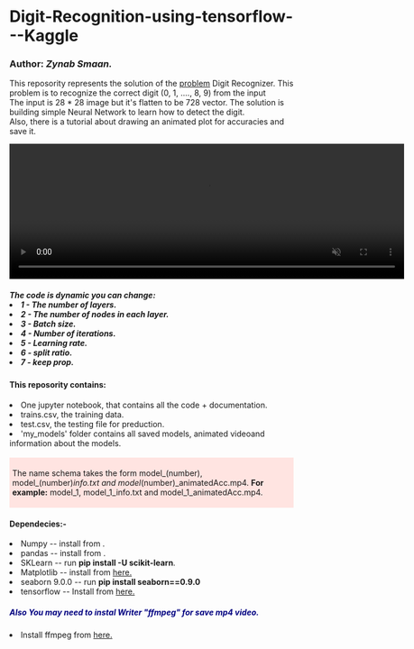 # Digit-Recognition-using-tensorflow---Kaggle

<h3>Author: <i>Zynab Smaan.</i></h3>

<p>This reposority represents the solution of the  
<a href='https://www.kaggle.com/c/digit-recognizer'>problem</a> Digit Recognizer.
This problem is to recognize the correct digit (0, 1, ...., 8, 9) from the input <br>
The input is 28 * 28 image but it's flatten to be 728 vector.
The solution is building simple Neural Network to learn how to detect the digit.<br>
Also, there is a tutorial about drawing an animated plot for accuracies and save it.
</p>

<div style="text-align:center">
<video width="700" height="240" autoplay muted>
  <source src="demo.mp4" type="video/mp4">
  <source src="demo.ogg" type='video/ogg'>
  
Your browser does not support the video tag.
</video>
</div>

<h5 color='green'>The code is dynamic you can change:
<li>1 - The number of layers.</li>
<li>2 - The number of nodes in each layer.</li>
<li>3 - Batch size.</li>
<li>4 - Number of iterations.</li>
<li>5 - Learning rate.</li>
<li>6 - split ratio.</li>
<li>7 - keep prop.</li>


<h4>This reposority contains:</h4> 
<li>One jupyter notebook, that contains all the code + documentation.</li>
<li>trains.csv, the training data.</li>
<li>test.csv, the testing file for preduction.</li> 
<li>'my_models' folder contains all saved models, animated videoand information about the models.</li>
<br>
<div style='background-color:#ffe4e1;padding:5px'>

The name schema takes the form model_(number), model_(number)_info.txt and 
model_(number)_animatedAcc.mp4. <b>For example:</b> model_1, model_1_info.txt and 
model_1_animatedAcc.mp4.

</div>

<h4>Dependecies:-</h4>
<li>Numpy -- install from <a href="https://docs.scipy.org/doc/numpy/user/install.html"></a>.</li>
<li>pandas -- install from <a href='https://pandas.pydata.org/pandas-docs/stable/install.html'></a>.</li>
<li>SKLearn -- run <b>pip install -U scikit-learn</b>.</li>
<li>Matplotlib -- install from <a href='https://matplotlib.org/3.1.0/faq/installing_faq.html#install-from-source'>here.</a></li>
<li>seaborn 9.0.0 -- run <b>pip install seaborn==0.9.0</b></li>
<li>tensorflow -- Install from <a href="https://www.tensorflow.org/inprestall/pip">here.</a></li>

<h5 style="color:navy">Also You may need to instal Writer "ffmpeg" for save mp4 video.</h5>
<li>Install ffmpeg from <a href='http://blog.gregzaal.com/how-to-install-ffmpeg-on-windows/'>here.</li>
<br>
<br>
